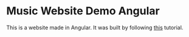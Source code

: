# Music Website Demo Angular

This is a website made in Angular. It was built by following [this](https://2122moodle.isel.pt/pluginfile.php/1159337/mod_resource/content/0/4%C2%BATutorial.pdf) tutorial.
